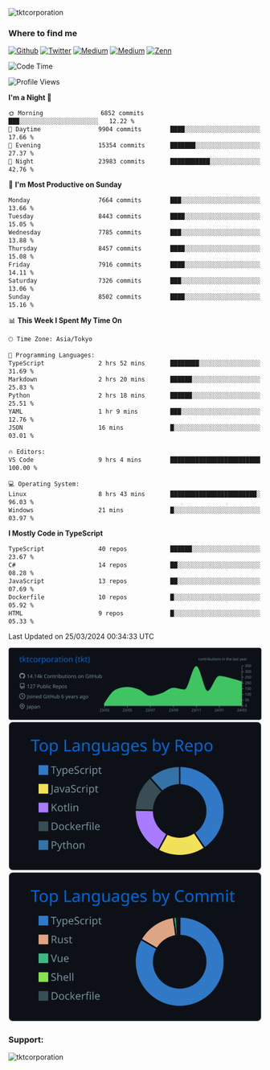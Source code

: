 <p align="left"> <img src="https://komarev.com/ghpvc/?username=tktcorporation&label=Profile%20views&color=0e75b6&style=flat" alt="tktcorporation" /> </p>

<h3>Where to find me</h3>
<p>
<a href="https://github.com/tktcorporation" target="_blank"><img alt="Github" src="https://img.shields.io/badge/GitHub-%2312100E.svg?&style=for-the-badge&logo=Github&logoColor=white" /></a>
<a href="https://twitter.com/tktcorporation" target="_blank"><img alt="Twitter" src="https://img.shields.io/badge/twitter-%231DA1F2.svg?&style=for-the-badge&logo=twitter&logoColor=white" /></a>
<a href="https://www.linkedin.com/in/tktcorporation" target="_blank"><img alt="Medium" src="https://img.shields.io/badge/linkdin-0a66c2.svg?&style=for-the-badge&logo=linkedin&logoColor=white" /></a>
<a href="https://qiita.com/tktcorporation" target="_blank"><img alt="Medium" src="https://img.shields.io/badge/qiita-55C500.svg?&style=for-the-badge&logo=qiita&logoColor=white" /></a>
<a href="https://zenn.dev/tktcorporation" target="_blank"><img alt="Zenn" src="https://img.shields.io/badge/Zenn-3EA8FF.svg?&style=for-the-badge&logo=Zenn&logoColor=white" /></a>
</p>
  
<!--START_SECTION:waka-->
![Code Time](http://img.shields.io/badge/Code%20Time-1%2C455%20hrs%2047%20mins-blue)

![Profile Views](http://img.shields.io/badge/Profile%20Views-5-blue)

**I'm a Night 🦉** 

```text
🌞 Morning                6852 commits        ███░░░░░░░░░░░░░░░░░░░░░░   12.22 % 
🌆 Daytime                9904 commits        ████░░░░░░░░░░░░░░░░░░░░░   17.66 % 
🌃 Evening                15354 commits       ███████░░░░░░░░░░░░░░░░░░   27.37 % 
🌙 Night                  23983 commits       ███████████░░░░░░░░░░░░░░   42.76 % 
```
📅 **I'm Most Productive on Sunday** 

```text
Monday                   7664 commits        ███░░░░░░░░░░░░░░░░░░░░░░   13.66 % 
Tuesday                  8443 commits        ████░░░░░░░░░░░░░░░░░░░░░   15.05 % 
Wednesday                7785 commits        ███░░░░░░░░░░░░░░░░░░░░░░   13.88 % 
Thursday                 8457 commits        ████░░░░░░░░░░░░░░░░░░░░░   15.08 % 
Friday                   7916 commits        ████░░░░░░░░░░░░░░░░░░░░░   14.11 % 
Saturday                 7326 commits        ███░░░░░░░░░░░░░░░░░░░░░░   13.06 % 
Sunday                   8502 commits        ████░░░░░░░░░░░░░░░░░░░░░   15.16 % 
```


📊 **This Week I Spent My Time On** 

```text
🕑︎ Time Zone: Asia/Tokyo

💬 Programming Languages: 
TypeScript               2 hrs 52 mins       ████████░░░░░░░░░░░░░░░░░   31.69 % 
Markdown                 2 hrs 20 mins       ██████░░░░░░░░░░░░░░░░░░░   25.83 % 
Python                   2 hrs 18 mins       ██████░░░░░░░░░░░░░░░░░░░   25.51 % 
YAML                     1 hr 9 mins         ███░░░░░░░░░░░░░░░░░░░░░░   12.76 % 
JSON                     16 mins             █░░░░░░░░░░░░░░░░░░░░░░░░   03.01 % 

🔥 Editors: 
VS Code                  9 hrs 4 mins        █████████████████████████   100.00 % 

💻 Operating System: 
Linux                    8 hrs 43 mins       ████████████████████████░   96.03 % 
Windows                  21 mins             █░░░░░░░░░░░░░░░░░░░░░░░░   03.97 % 
```

**I Mostly Code in TypeScript** 

```text
TypeScript               40 repos            ██████░░░░░░░░░░░░░░░░░░░   23.67 % 
C#                       14 repos            ██░░░░░░░░░░░░░░░░░░░░░░░   08.28 % 
JavaScript               13 repos            ██░░░░░░░░░░░░░░░░░░░░░░░   07.69 % 
Dockerfile               10 repos            █░░░░░░░░░░░░░░░░░░░░░░░░   05.92 % 
HTML                     9 repos             █░░░░░░░░░░░░░░░░░░░░░░░░   05.33 % 
```




 Last Updated on 25/03/2024 00:34:33 UTC
<!--END_SECTION:waka-->

[![](https://raw.githubusercontent.com/tktcorporation/tktcorporation/master/profile-summary-card-output/github_dark/0-profile-details.svg)](https://github.com/vn7n24fzkq/github-profile-summary-cards)
[![](https://raw.githubusercontent.com/tktcorporation/tktcorporation/master/profile-summary-card-output/github_dark/1-repos-per-language.svg)](https://github.com/vn7n24fzkq/github-profile-summary-cards) [![](https://raw.githubusercontent.com/tktcorporation/tktcorporation/master/profile-summary-card-output/github_dark/2-most-commit-language.svg)](https://github.com/vn7n24fzkq/github-profile-summary-cards)

<h3 align="left">Support:</h3>
<p><a href="https://www.buymeacoffee.com/tktcorporation"> <img align="left" src="https://cdn.buymeacoffee.com/buttons/v2/default-yellow.png" height="50" width="210" alt="tktcorporation" /></a></p><br><br>
